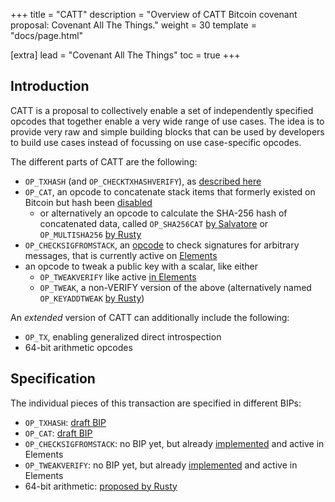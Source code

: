 +++
title = "CATT"
description = "Overview of CATT Bitcoin covenant proposal: Covenant All The Things."
weight = 30
template = "docs/page.html"

[extra]
lead = "Covenant All The Things"
toc = true
+++


## Introduction

CATT is a proposal to collectively enable a set of independently specified opcodes that together
enable a very wide range of use cases. The idea is to provide very raw and simple building blocks
that can be used by developers to build use cases instead of focussing on use case-specific opcodes.


The different parts of CATT are the following:

- `OP_TXHASH` (and `OP_CHECKTXHASHVERIFY`), as [described here](/proposals/txhash)
- `OP_CAT`, an opcode to concatenate stack items that formerly existed on Bitcoin but hash been
  [disabled](https://github.com/bitcoin/bitcoin/commit/4bd188c4383d6e614e18f79dc337fbabe8464c82#diff-27496895958ca30c47bbb873299a2ad7a7ea1003a9faa96b317250e3b7aa1fefR94)
  - or alternatively an opcode to calculate the SHA-256 hash of concatenated data, called `OP_SHA256CAT` [by Salvatore](https://github.com/ariard/bitcoin-contracting-primitives-wg/issues/25#issuecomment-1377942333) or `OP_MULTISHA256` [by Rusty](https://twitter.com/rusty_twit/status/1715607011776409858)
- `OP_CHECKSIGFROMSTACK`, an [opcode](https://bitcoinops.org/en/topics/op_checksigfromstack/) to
  check signatures for arbitrary messages, that is currently active on [Elements](https://github.com/ElementsProject/elements/)
- an opcode to tweak a public key with a scalar, like either
  - `OP_TWEAKVERIFY` like active [in
    Elements](https://github.com/ElementsProject/elements/blob/master/doc/tapscript_opcodes.md)
  - `OP_TWEAK`, a non-VERIFY version of the above
    (alternatively named `OP_KEYADDTWEAK` [by
    Rusty](https://twitter.com/rusty_twit/status/1715607009230545341))


An _extended_ version of CATT can additionally include the following:

- `OP_TX`, enabling generalized direct introspection
- 64-bit arithmetic opcodes


## Specification

The individual pieces of this transaction are specified in different BIPs:

- `OP_TXHASH`: [draft BIP](https://github.com/bitcoin/bips/pull/1500)
- `OP_CAT`: [draft BIP](https://github.com/EthanHeilman/op_cat_draft/blob/main/cat.mediawiki)
- `OP_CHECKSIGFROMSTACK`: no BIP yet, but already
  [implemented](https://github.com/ElementsProject/elements/blob/f08447909101bfbbcaf89e382f55c87b2086198a/src/script/interpreter.cpp#L1399)
  and active in Elements
- `OP_TWEAKVERIFY`: no BIP yet, but already
  [implemented](https://github.com/ElementsProject/elements/blob/c248983aabeba8badf90b2dce36cd35babbe51f6/src/script/interpreter.cpp#L2215)
  and active in Elements
- 64-bit arithmetic: [proposed by Rusty](https://rusty.ozlabs.org/2023/12/30/arithmetic-opcodes.html)




